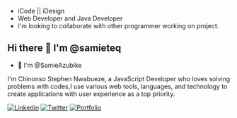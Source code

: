 - iCode || iDesign   
- Web Developer and Java Developer
- I'm looking to collaborate with other programmer working on project.

## Hi there 👋 I'm @samieteq
- 👋 I'm @SamieAzubike


<!-- ### [live site](link) 
![image](link) -->

I'm Chinonso Stephen Nwabueze, a JavaScript Developer who loves solving problems with codes,I use various web tools, languages, and technology to create applications with user experience as a top priority.
<p>
<a href="https://www.linkedin.com/in/chukwunonso-nwabueze/" ><img alt="Linkedin" src="https://img.shields.io/badge/LinkedIn-0077B5?style=for-the-badge&logo=linkedin&logoColor=white"></a>
<a href="https://twitter.com/Stephen_noso" ><img alt="Twitter" src="https://img.shields.io/badge/Twitter-1DA1F2?style=for-the-badge&logo=twitter&logoColor=white"></a>
<a href="https://chinonsonwabueze.vercel.app/"><img alt="Portfolio" src="https://img.shields.io/badge/portfolio-%2312100E.svg?&style=for-the-badge&logo=superuser&logoColor=white"></a>



<!---
SamieAzubike/SamieAzubike is a ✨ special ✨ repository because its `README.md` (this file) appears on your GitHub profile.
You can click the Preview link to take a look at your changes.
--->

